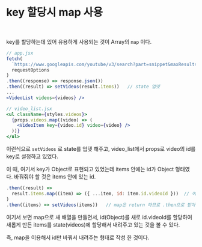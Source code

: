 # key 할당시 map 사용

<br/>

key를 할당하는데 있어 유용하게 사용되는 것이 Array의 `map` 이다.

```jsx
// app.jsx
fetch(
  `https://www.googleapis.com/youtube/v3/search?part=snippet&maxResults=25&q=${query}&type=video&key=AIzaSyAt8c2PYwx485f9FMJmgxfrHRIOA_IOTB4`,
  requestOptions
)
.then((response) => response.json())
.then((result) => setVideos(result.items))   // state 업뎃
...
<VideoList videos={videos} />

// video_list.jsx
<ul className={styles.videos}>
  {props.videos.map((video) => (
    <VideoItem key={video.id} video={video} />
  ))}
</ul>
```

이런식으로 `setVideos` 로 state를 업뎃 해주고, video_list에서 props로 video의 id를 key로 설정하고 있었다.

이 때, 여기서 key가 Object로 표현되고 있었는데 items 안에는 id가 Object 형태였다. 바꿔줘야 할 것은 items 안에 있는 id.

```jsx
.then((result) =>
  result.items.map((item) => ({ ...item, id: item.id.videoId }))  // 여기서 한번 가공
)
.then((items) => setVideos(items))   // map은 return 하므로 .then으로 받아서 setState.
```

여기서 보면 map으로 새 배열을 만들면서, id(Object)를 새로 id.videoId를 할당하여 새롭게 만든 items를 state(videos)에 할당해서 내려주고 있는 것을 볼 수 있다.

즉, map을 이용해서 id만 바꿔서 내려주는 형태로 작성 한 것이다.

